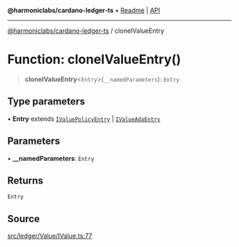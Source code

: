 **@harmoniclabs/cardano-ledger-ts** • [Readme](../Introduction) \| [API](../globals)

***

[@harmoniclabs/cardano-ledger-ts](../Introduction) / cloneIValueEntry

# Function: cloneIValueEntry()

> **cloneIValueEntry**\<`Entry`\>(`__namedParameters`): `Entry`

## Type parameters

• **Entry** extends [`IValuePolicyEntry`](../type-aliases/IValuePolicyEntry) \| [`IValueAdaEntry`](../type-aliases/IValueAdaEntry)

## Parameters

• **\_\_namedParameters**: `Entry`

## Returns

`Entry`

## Source

[src/ledger/Value/IValue.ts:77](https://github.com/HarmonicLabs/cardano-ledger-ts/blob/d1659b0/src/ledger/Value/IValue.ts#L77)
